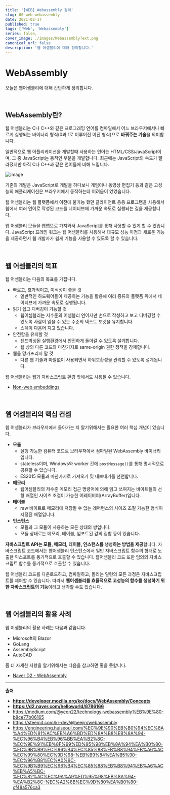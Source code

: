 ```yaml
---
title: '[WEB] Webassembly 정리'
slug: 00-web-webassembly
date: 2021-02-17
published: true
tags: ['Web', 'Webassembly']
series: false,
cover_image: ./images/WebassemblyText.png
canonical_url: false
description: '웹 어셈블리에 대해 정리합니다.'
---
```


# WebAssembly

오늘은 웹어셈블리에 대해 간단하게 정리합니다.

<br/>

## WebAssembly란?

웹 어셈블리는 C나 C++와 같은 프로그래밍 언어를 컴파일해서 어느 브라우저에서나 빠르게 실행되는 바이너리 형식(0과 1로 이루어진 이진 형식)으로 **바꿔주는 기술**을 의미합니다.

일반적으로 웹 어플리케이션을 개발할때 사용하는 언어는 HTML/CSS/JavaScript이며, 그 중 JavaScript는 동적인 부분을 개발합니다. 최근에는 JavaScript의 속도가 빨라졌지만 아직 C나 C++과 같은 언어들에 비해 느립니다.

![image](https://user-images.githubusercontent.com/42582516/108269631-9c474a80-71b1-11eb-967d-830b9f05986d.png)

기존의 개발은 JavaScript로 개발을 하다보니 게임이나 동영상 편집기 등과 같은 고성능의 애플리케이션은 브라우저에서 동작하는데 어려움이 있었습니다.

웹 어셈블리는 웹 플랫폼에서 이전에 불가능 했던 클라이언트 응용 프로그램을 사용해서 웹에서 여러 언어로 작성된 코드를 네이티브에 가까운 속도로 실행되는 길을 제공합니다.

웹 어셈블리 모듈을 웹앱으로 가져와서 JavaScript를 통해 사용할 수 있게 할 수 있습니다. JavaScript 프레임 워크는 웹 어셈블리를 사용해서 대규모 성능 이점과 새로운 기능을 제공하면서 웹 개발자가 쉽게 기능을 사용할 수 있도록 할 수 있습니다.

<br/>

## 웹 어셈블리의 목표

웹 어셈블리는 다음의 목표를 가집니다.

- 빠르고, 효과적이고, 이식성이 좋을 것
  - 일반적인 하드웨어들이 제공하는 기능을 활용해 여러 종류의 플랫폼 위에서 네이티브에 가까운 속도로 실행됩니다.
- 읽기 쉽고 디버깅이 가능할 것
  - 웹어셈블리는 저수준의 어셈블리 언어지만 손으로 작성하고 보고 디버깅할 수 있도록 사람이 읽을 수 있는 수준의 텍스트 포멧을 유지합니다.
  - 스펙이 다음어 지고 있습니다.
- 안전함을 유지할 것
  - 샌드박싱된 실행환경에서 안전하게 돌아갈 수 있도록 설계합니다.
  - 웹 상의 다른 코드와 마찬가지로 same-origin 권한 정책을 강제합니다.
- 웹을 망가뜨리지 말 것
  - 다른 웹 기술과 마찰없이 사용되면서 하위호환성을 관리할 수 있도록 설계됩니다.

웹 어셈블리는 웹과 자바스크립트 환경 밖에서도 사용될 수 있습니다.

- [Non-web embeddings](https://webassembly.org/docs/non-web/)

<br/>

## 웹 어셈블리의 핵심 컨셉

웹 어셈블리가 브라우저에서 돌아가는 지 알기위해서는 필요한 여러 핵심 개념이 있습니다.

- **모듈**
  - 실행 가능한 컴퓨터 코드로 브라우저에서 컴파일된 WebAssembly 바이너리입니다.
  - stateless이며, Windows와 worker 간에 `postMessage()`를 통해 명시적으로 공유할 수 있습니다.
  - ES2015 모듈과 마찬가지로 가져오기 및 내보내기를 선언합니다.
- **메모리**
  - 웹어셈블리의 저수준 메모리 접근 명령어에 의해 읽고 쓰여지는 바이트들의 선형 배열인 사이즈 조절이 가능한 어레이버퍼(ArrayBuffer)입니다.
- **테이블**
  - raw 바이트로 메모리에 저장될 수 없는 레퍼런스의 사이즈 조절 가능한 형식이 지정된 배열입니다.
- **인스턴스**
  - 모듈과 그 모듈이 사용하는 모든 상태의 쌍입니다.
  - 모듈 상태로는 메모리, 테이블, 임포트된 값의 집합 등이 있습니다.

**자바스크립트 API는 모듈, 메모리, 테이블, 인스턴스를 생성하는 방법을 제공**합니다. 자바스크립트 코드에서는 웹어셈블리 인스턴스에서 일반 자바스크립트 함수의 형태로 노출한 익스포트를 동기적으로 호출할 수 있습니다. 웹어셈블리 코드 또한 임의의 자바스크립트 함수를 동기적으로 호출할 수 있습니다.

웹 어셈블리 코드를 다운로드하고, 컴파일하고, 돌리는 일련의 모든 과정은 자바스크립트를 제어할 수 있습니다. 따라서 **웹어셈블리를 효율적으로 고성능의 함수를 생성하기 위한 자바스크립트의 기능**이라고 생각할 수도 있습니다.

<br/>

## 웹 어셈블리의 활용 사례

웹 어셈블리의 활용 사례는 다음과 같습니다.

- Microsoft의 Blazor
- GoLang
- AssemblyScript
- AutoCAD

좀 더 자세한 사항을 알기위해서는 다음을 참고하면 좋을 듯합니다.

- [Naver D2 - WebAssembly](https://d2.naver.com/helloworld/8786166)

---

**출처**

- **https://developer.mozilla.org/ko/docs/WebAssembly/Concepts**
- **https://d2.naver.com/helloworld/8786166**
- https://medium.com/@yeon22/technology-webassembly%EB%9E%80-b8ce77b06165
- https://steemit.com/kr-dev/@heejin/webassembly
- https://engineering.huiseoul.com/%EC%9E%90%EB%B0%94%EC%8A%A4%ED%81%AC%EB%A6%BD%ED%8A%B8%EB%8A%94-%EC%96%B4%EB%96%BB%EA%B2%8C-%EC%9E%91%EB%8F%99%ED%95%98%EB%8A%94%EA%B0%80-%EC%9B%B9%EC%96%B4%EC%85%88%EB%B8%94%EB%A6%AC%EC%99%80%EC%9D%98-%EB%B9%84%EA%B5%90-%EC%96%B8%EC%A0%9C-%EC%9B%B9%EC%96%B4%EC%85%88%EB%B8%94%EB%A6%AC%EB%A5%BC-%EC%82%AC%EC%9A%A9%ED%95%98%EB%8A%94-%EA%B2%8C-%EC%A2%8B%EC%9D%80%EA%B0%80-cf48a576ca3

